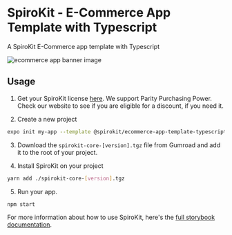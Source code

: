 # SpiroKit - E-Commerce App Template with Typescript

A SpiroKit E-Commerce app template with Typescript

![ecommerce app banner image](https://i.imgur.com/0jCWLrc.png)

## Usage

1. Get your SpiroKit license [here](https://spirokit.com). We support Parity Purchasing Power. Check our website to see if you are eligible for a discount, if you need it.

2. Create a new project

```sh
expo init my-app --template @spirokit/ecommerce-app-template-typescript
```

3. Download the `spirokit-core-[version].tgz` file from Gumroad and add it to the root of your project.

4. Install SpiroKit on your project

```sh
yarn add ./spirokit-core-[version].tgz
```

5. Run your app.

```
npm start
```

For more information about how to use SpiroKit, here's the [full storybook documentation](https://docs.spirokit.com).
